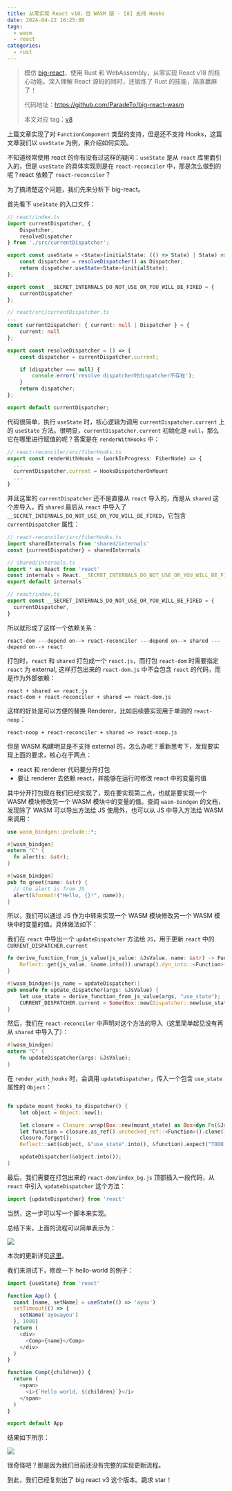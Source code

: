 ```yaml
---
title: 从零实现 React v18，但 WASM 版 - [8] 支持 Hooks
date: 2024-04-22 16:25:00
tags:
  - wasm
  - react
categories:
  - rust
---
```


> 模仿 [big-react](https://github.com/BetaSu/big-react)，使用 Rust 和 WebAssembly，从零实现 React v18 的核心功能。深入理解 React 源码的同时，还锻炼了 Rust 的技能，简直赢麻了！
>
> 代码地址：https://github.com/ParadeTo/big-react-wasm
>
> 本文对应 tag：[v8](https://github.com/ParadeTo/big-react-wasm/tree/v8)

上篇文章实现了对 `FunctionComponent` 类型的支持，但是还不支持 Hooks，这篇文章我们以 `useState` 为例，来介绍如何实现。

不知道经常使用 react 的你有没有过这样的疑问：`useState` 是从 `react` 库里面引入的，但是 `useState` 的具体实现则是在 `react-reconciler` 中，那是怎么做到的呢？react 依赖了 `react-reconciler`？

为了搞清楚这个问题，我们先来分析下 big-react。

首先看下 `useState` 的入口文件：

```ts
// react/index.ts
import currentDispatcher, {
	Dispatcher,
	resolveDispatcher
} from './src/currentDispatcher';

export const useState = <State>(initialState: (() => State) | State) => {
	const dispatcher = resolveDispatcher() as Dispatcher;
	return dispatcher.useState<State>(initialState);
};

export const __SECRET_INTERNALS_DO_NOT_USE_OR_YOU_WILL_BE_FIRED = {
	currentDispatcher
};

// react/src/currentDispatcher.ts
...
const currentDispatcher: { current: null | Dispatcher } = {
	current: null
};

export const resolveDispatcher = () => {
	const dispatcher = currentDispatcher.current;

	if (dispatcher === null) {
		console.error('resolve dispatcher时dispatcher不存在');
	}
	return dispatcher;
};

export default currentDispatcher;
```

代码很简单，执行 `useState` 时，核心逻辑为调用 `currentDispatcher.current` 上的 `useState` 方法。很明显，`currentDispatcher.current` 初始化是 `null`，那么它在哪里进行赋值的呢？答案是在 `renderWithHooks` 中：

```js
// react-reconciler/src/fiberHooks.ts
export const renderWithHooks = (workInProgress: FiberNode) => {
  ...
  currentDispatcher.current = HooksDispatcherOnMount
  ...
}
```

并且这里的 `currentDispatcher` 还不是直接从 `react` 导入的，而是从 `shared` 这个库导入，而 `shared` 最后从 `react` 中导入了 `__SECRET_INTERNALS_DO_NOT_USE_OR_YOU_WILL_BE_FIRED`，它包含 `currentDispatcher` 属性：

```js
// react-reconciler/src/fiberHooks.ts
import sharedInternals from 'shared/internals'
const {currentDispatcher} = sharedInternals

// shared/internals.ts
import * as React from 'react'
const internals = React.__SECRET_INTERNALS_DO_NOT_USE_OR_YOU_WILL_BE_FIRED
export default internals

// react/index.ts
export const __SECRET_INTERNALS_DO_NOT_USE_OR_YOU_WILL_BE_FIRED = {
  currentDispatcher,
}
```

所以就形成了这样一个依赖关系：

```
react-dom ---depend on--> react-reconciler ---depend on--> shared ---depend on--> react
```

打包时，`react` 和 `shared` 打包成一个 `react.js`，而打包 `react-dom` 时需要指定 `react` 为 external, 这样打包出来的 `react-dom.js` 中不会包含 `react` 的代码，而是作为外部依赖：

```
react + shared => react.js
react-dom + react-reconciler + shared => react-dom.js
```

这样的好处是可以方便的替换 Renderer，比如后续要实现用于单测的 `react-noop`：

```
react-noop + react-reconciler + shared => react-noop.js
```

但是 WASM 构建明显是不支持 external 的，怎么办呢？重新思考下，发现要实现上面的要求，核心在于两点：

- react 和 renderer 代码要分开打包
- 要让 renderer 去依赖 react，并能够在运行时修改 react 中的变量的值

其中分开打包现在我们已经实现了，现在要实现第二点，也就是要实现一个 WASM 模块修改另一个 WASM 模块中的变量的值。查阅 `wasm-bindgen` 的文档，发现除了 WASM 可以导出方法给 JS 使用外，也可以从 JS 中导入方法给 WASM 来调用：

```rust
use wasm_bindgen::prelude::*;

#[wasm_bindgen]
extern "C" {
  fn alert(s: &str);
}

#[wasm_bindgen]
pub fn greet(name: &str) {
  // the alert is from JS
  alert(&format!("Hello, {}!", name));
}
```

所以，我们可以通过 JS 作为中转来实现一个 WASM 模块修改另一个 WASM 模块中的变量的值。具体做法如下：

我们在 `react` 中导出一个 `updateDispatcher` 方法给 `JS`，用于更新 `react` 中的 `CURRENT_DISPATCHER.current`

```rust
fn derive_function_from_js_value(js_value: &JsValue, name: &str) -> Function {
    Reflect::get(js_value, &name.into()).unwrap().dyn_into::<Function>().unwrap()
}

#[wasm_bindgen(js_name = updateDispatcher)]
pub unsafe fn update_dispatcher(args: &JsValue) {
    let use_state = derive_function_from_js_value(args, "use_state");
    CURRENT_DISPATCHER.current = Some(Box::new(Dispatcher::new(use_state)))
}
```

然后，我们在 `react-reconciler` 中声明对这个方法的导入（这里简单起见没有再从 `shared` 中导入了）：

```rust
#[wasm_bindgen]
extern "C" {
    fn updateDispatcher(args: &JsValue);
}
```

在 `render_with_hooks` 时，会调用 `updateDispatcher`，传入一个包含 `use_state` 属性的 `Object`：

```rust

fn update_mount_hooks_to_dispatcher() {
    let object = Object::new();

    let closure = Closure::wrap(Box::new(mount_state) as Box<dyn Fn(&JsValue) -> Vec<JsValue>>);
    let function = closure.as_ref().unchecked_ref::<Function>().clone();
    closure.forget();
    Reflect::set(&object, &"use_state".into(), &function).expect("TODO: panic set use_state");

    updateDispatcher(&object.into());
}
```

最后，我们需要在打包出来的 `react-dom/index_bg.js` 顶部插入一段代码，从 `react` 中引入 `updateDispatcher` 这个方法：

```js
import {updateDispatcher} from 'react'
```

当然，这一步可以写一个脚本来实现。

总结下来，上面的流程可以简单表示为：

![](./big-react-wasm-8/1.png)

本次的更新详见[这里](https://github.com/ParadeTo/big-react-wasm/pull/4)。

我们来测试下，修改一下 hello-world 的例子：

```ts
import {useState} from 'react'

function App() {
  const [name, setName] = useState(() => 'ayou')
  setTimeout(() => {
    setName('ayouayou')
  }, 1000)
  return (
    <div>
      <Comp>{name}</Comp>
    </div>
  )
}

function Comp({children}) {
  return (
    <span>
      <i>{`Hello world, ${children}`}</i>
    </span>
  )
}

export default App
```

结果如下所示：

![](./big-react-wasm-8/2.png)

很奇怪吧？那是因为我们目前还没有完整的实现更新流程。

到此，我们已经复刻出了 big react v3 这个版本。跪求 star！

